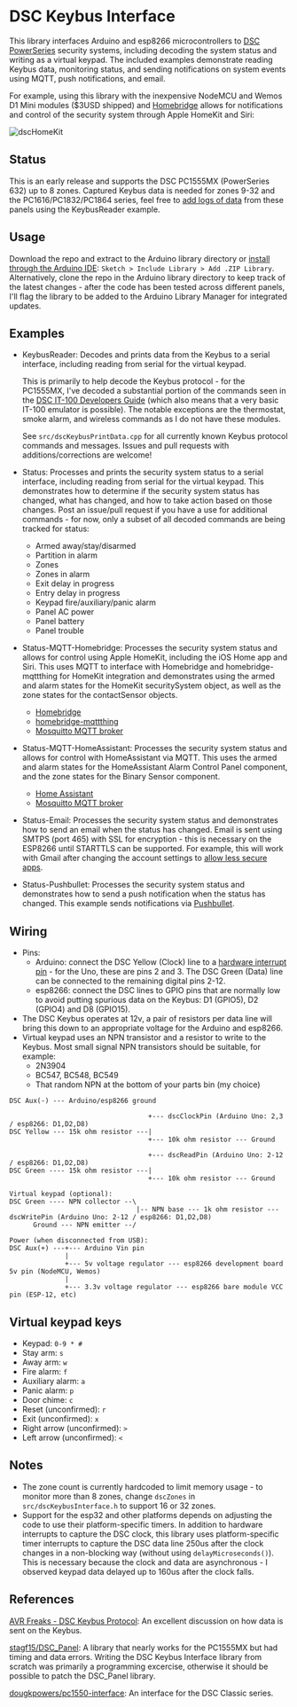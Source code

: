# DSC Keybus Interface
This library interfaces Arduino and esp8266 microcontrollers to [DSC PowerSeries](http://www.dsc.com/dsc-security-products/g/PowerSeries/4) security systems, including decoding the system status and writing as a virtual keypad.  The included examples demonstrate reading Keybus data, monitoring status, and sending notifications on system events using MQTT, push notifications, and email.

For example, using this library with the inexpensive NodeMCU and Wemos D1 Mini modules ($3USD shipped) and [Homebridge](https://github.com/nfarina/homebridge) allows for notifications and control of the security system through Apple HomeKit and Siri:

![dscHomeKit](https://user-images.githubusercontent.com/12835671/39588413-5a99099a-4ec1-11e8-9a2e-e332fa2d6379.jpg)

## Status
This is an early release and supports the DSC PC1555MX (PowerSeries 632) up to 8 zones.  Captured Keybus data is needed for zones 9-32 and the PC1616/PC1832/PC1864 series, feel free to [add logs of data](https://github.com/taligentx/dscKeybusInterface/issues/2) from these panels using the KeybusReader example.

## Usage
Download the repo and extract to the Arduino library directory or [install through the Arduino IDE](https://www.arduino.cc/en/Guide/Libraries#toc4): `Sketch > Include Library > Add .ZIP Library`.  Alternatively, clone the repo in the Arduino library directory to keep track of the latest changes - after the code has been tested across different panels, I'll flag the library to be added to the Arduino Library Manager for integrated updates.

## Examples
* KeybusReader: Decodes and prints data from the Keybus to a serial interface, including reading from serial for the virtual keypad.

  This is primarily to help decode the Keybus protocol - for the PC1555MX, I've decoded a substantial portion of the commands seen in the [DSC IT-100 Developers Guide](http://cms.dsc.com/download.php?t=1&id=16238) (which also means that a very basic IT-100 emulator is possible).  The notable exceptions are the thermostat, smoke alarm, and wireless commands as I do not have these modules. 

  See `src/dscKeybusPrintData.cpp` for all currently known Keybus protocol commands and messages.  Issues and pull requests with additions/corrections are welcome!

* Status: Processes and prints the security system status to a serial interface, including reading from serial for the virtual keypad.  This demonstrates how to determine if the security system status has changed, what has changed, and how to take action based on those changes.  Post an issue/pull request if you have a use for additional commands - for now, only a subset of all decoded commands are being tracked for status:
  * Armed away/stay/disarmed
  * Partition in alarm
  * Zones
  * Zones in alarm
  * Exit delay in progress
  * Entry delay in progress
  * Keypad fire/auxiliary/panic alarm
  * Panel AC power
  * Panel battery
  * Panel trouble

* Status-MQTT-Homebridge: Processes the security system status and allows for control using Apple HomeKit, including the iOS Home app and Siri.  This uses MQTT to interface with Homebridge and homebridge-mqttthing for HomeKit integration and demonstrates using the armed and alarm states for the HomeKit securitySystem object, as well as the zone states for the contactSensor objects.
  * [Homebridge](https://github.com/nfarina/homebridge)
  * [homebridge-mqttthing](https://github.com/arachnetech/homebridge-mqttthing)
  * [Mosquitto MQTT broker](https://mosquitto.org)

* Status-MQTT-HomeAssistant: Processes the security system status and allows for control with HomeAssistant via MQTT.  This uses the armed and alarm states for the HomeAssistant Alarm Control Panel component, and the zone states for the Binary Sensor component.
  * [Home Assistant](https://www.home-assistant.io)
  * [Mosquitto MQTT broker](https://mosquitto.org)

* Status-Email: Processes the security system status and demonstrates how to send an email when the status has changed. Email is sent using SMTPS (port 465) with SSL for encryption - this is necessary on the ESP8266 until STARTTLS can be supported.  For example, this will work with Gmail after changing the account settings to [allow less secure apps](https://support.google.com/accounts/answer/6010255).

* Status-Pushbullet:  Processes the security system status and demonstrates how to send a push notification when the status has changed. This example sends notifications via [Pushbullet](https://www.pushbullet.com).

## Wiring
* Pins:
  * Arduino: connect the DSC Yellow (Clock) line to a [hardware interrupt pin](https://www.arduino.cc/reference/en/language/functions/external-interrupts/attachinterrupt/) - for the Uno, these are pins 2 and 3.  The DSC Green (Data) line can be connected to the remaining digital pins 2-12.
  * esp8266: connect the DSC lines to GPIO pins that are normally low to avoid putting spurious data on the Keybus: D1 (GPIO5), D2 (GPIO4) and D8 (GPIO15).
* The DSC Keybus operates at 12v, a pair of resistors per data line will bring this down to an appropriate voltage for the Arduino and esp8266.
* Virtual keypad uses an NPN transistor and a resistor to write to the Keybus.  Most small signal NPN transistors should be suitable, for example:
  * 2N3904
  * BC547, BC548, BC549
  * That random NPN at the bottom of your parts bin (my choice)
  
```
DSC Aux(-) --- Arduino/esp8266 ground
  
                                   +--- dscClockPin (Arduino Uno: 2,3 / esp8266: D1,D2,D8)
DSC Yellow --- 15k ohm resistor ---|
                                   +--- 10k ohm resistor --- Ground

                                   +--- dscReadPin (Arduino Uno: 2-12 / esp8266: D1,D2,D8)
DSC Green ---- 15k ohm resistor ---|
                                   +--- 10k ohm resistor --- Ground

Virtual keypad (optional):
DSC Green ---- NPN collector --\
                                |-- NPN base --- 1k ohm resistor --- dscWritePin (Arduino Uno: 2-12 / esp8266: D1,D2,D8)
      Ground --- NPN emitter --/

Power (when disconnected from USB):
DSC Aux(+) ---+--- Arduino Vin pin
              |
              +--- 5v voltage regulator --- esp8266 development board 5v pin (NodeMCU, Wemos)
              |
              +--- 3.3v voltage regulator --- esp8266 bare module VCC pin (ESP-12, etc)
 ```
 
 ## Virtual keypad keys
 * Keypad: `0-9 * #` 
 * Stay arm: `s`
 * Away arm: `w`
 * Fire alarm: `f`
 * Auxiliary alarm: `a`
 * Panic alarm: `p`
 * Door chime: `c`
 * Reset (unconfirmed): `r`
 * Exit (unconfirmed): `x`
 * Right arrow (unconfirmed): `>`
 * Left arrow (unconfirmed): `<`
 
 ## Notes
 * The zone count is currently hardcoded to limit memory usage - to monitor more than 8 zones, change `dscZones` in `src/dscKeybusInterface.h` to support 16 or 32 zones.
 * Support for the esp32 and other platforms depends on adjusting the code to use their platform-specific timers.  In addition to hardware interrupts to capture the DSC clock, this library uses platform-specific timer interrupts to capture the DSC data line 250us after the clock changes in a non-blocking way (without using `delayMicroseconds()`).  This is necessary because the clock and data are asynchronous - I observed keypad data delayed up to 160us after the clock falls.

## References
[AVR Freaks - DSC Keybus Protocol](https://www.avrfreaks.net/forum/dsc-keybus-protocol): An excellent discussion on how data is sent on the Keybus.

[stagf15/DSC_Panel](https://github.com/stagf15/DSC_Panel): A library that nearly works for the PC1555MX but had timing and data errors.  Writing the DSC Keybus Interface library from scratch was primarily a programming excercise, otherwise it should be possible to patch the DSC_Panel library.

[dougkpowers/pc1550-interface](https://github.com/dougkpowers/pc1550-interface): An interface for the DSC Classic series.
